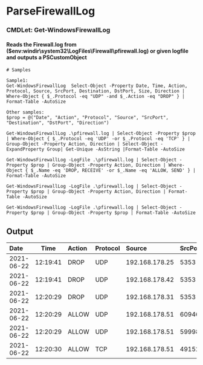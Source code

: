 # ParseFirewallLog

### CMDLet: Get-WindowsFirewallLog

#### Reads the Firewall.log from ($env:windir\system32\LogFiles\Firewall\pfirewall.log) or given logfile and outputs a PSCustomObject

```
# Samples

Sample1:
Get-WindowsFirewallLog  Select-Object -Property Date, Time, Action, Protocol, Source, SrcPort, Destination, DstPort, Size, Direction | Where-Object { $_.Protocol -eq "UDP" -and $_.Action -eq "DROP" } | Format-Table -AutoSize

Other samples:
$prop = @("Date", "Action", "Protocol", "Source", "SrcPort", "Destination", "DstPort", "Direction")

Get-WindowsFirewallLog .\pfirewall.log | Select-Object -Property $prop | Where-Object { $_.Protocol -eq 'UDP' -or $_.Protocol -eq 'TCP' } | Group-Object -Property Action, Direction | Select-Object -ExpandProperty Group| Get-Unique -AsString |Format-Table -AutoSize

Get-WindowsFirewallLog -LogFile .\pfirewall.log | Select-Object -Property $prop | Group-Object -Property Action, Direction | Where-Object { $_.Name -eq 'DROP, RECEIVE' -or $_.Name -eq 'ALLOW, SEND' } |  Format-Table -AutoSize

Get-WindowsFirewallLog -LogFile .\pfirewall.log | Select-Object -Property $prop | Group-Object -Property Action, Direction | Format-Table -AutoSize

Get-WindowsFirewallLog -LogFile .\pfirewall.log | Select-Object -Property $prop | Group-Object -Property $prop | Format-Table -AutoSize

```

## Output

Date      | Time  | Action |Protocol |Source      |SrcPort|Destination |DstPort|Size|Direction
:---------|-------|:-------|:--------|:-----------|:-----|:------------|:------|:---|:---------
2021-06-22| 12:19:41 | DROP | UDP    |   192.168.178.25 | 5353  |   224.0.0.251    |  5353  |   73  |  RECEIVE
2021-06-22| 12:19:41 | DROP | UDP    |   192.168.178.42 | 5353  |   224.0.0.251    |  5353  |   225 |  RECEIVE
2021-06-22| 12:20:29 | DROP | UDP    |   192.168.178.31 | 5353  |   224.0.0.251    |  5353  |   77  |  RECEIVE
2021-06-22| 12:20:29 | ALLOW| UDP    |   192.168.178.51 | 60946 |   192.168.178.1  |  53    |   0   |  SEND
2021-06-22| 12:20:29 | ALLOW| UDP    |   192.168.178.51 | 59998 |   192.168.178.1  |  53    |   0   |  SEND
2021-06-22| 12:20:30 | ALLOW| TCP    |   192.168.178.51 | 49152 |   52.114.104.174 |  443   |   0   |  SEND
